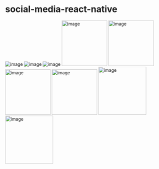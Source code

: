 # social-media-react-native
![image](https://user-images.githubusercontent.com/74422938/225978945-f1d7be1e-4c90-4ef7-b8e9-3c0d94b2d999.jpeg)
![image](https://user-images.githubusercontent.com/74422938/225979196-9372f9c3-0a0d-4c6f-becd-a5ca1f74a63a.jpeg)
![image](https://user-images.githubusercontent.com/74422938/225979219-b9d4012b-d8c5-46d5-bd1f-6c44a2a02af8.jpeg)
<img width="145" alt="image" src="https://user-images.githubusercontent.com/74422938/225979258-d0f84d89-fbe7-4243-a7f6-68420b32dfc4.png">
<img width="145" alt="image" src="https://user-images.githubusercontent.com/74422938/225979277-ff372764-0896-4f45-8c69-d7ee22b3034d.png">
<img width="145" alt="image" src="https://user-images.githubusercontent.com/74422938/225979311-2ded8c83-03fc-453a-bc8e-d3a29ece2d84.png">
<img width="145" alt="image" src="https://user-images.githubusercontent.com/74422938/225979355-0e5efb39-a65b-4dbc-ac18-b60791d7ecd4.png">
<img width="153" alt="image" src="https://user-images.githubusercontent.com/74422938/225979383-e57bf37d-2306-41cc-8f2a-e843d9221f01.png">
<img width="153" alt="image" src="https://user-images.githubusercontent.com/74422938/225979406-779e2295-9f30-433a-941c-e751a2240791.png">
